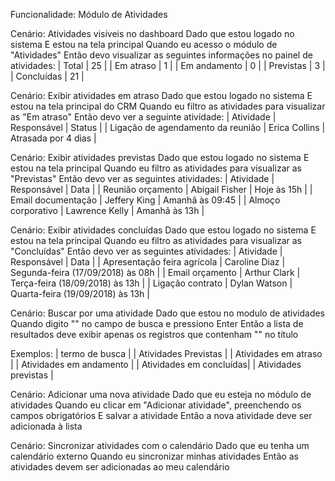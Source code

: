 Funcionalidade: Módulo de Atividades

Cenário: Atividades visíveis no dashboard
Dado que estou logado no sistema
E estou na tela principal
Quando eu acesso o módulo de "Atividades"
Então devo visualizar as seguintes informações no painel de atividades:
| Total         | 25  |
| Em atraso     | 1   |
| Em andamento  | 0   |
| Previstas     | 3   |
| Concluídas    | 21  |

Cenário: Exibir atividades em atraso
Dado que estou logado no sistema
E estou na tela principal do CRM
Quando eu filtro as atividades para visualizar as "Em atraso"
Então devo ver a seguinte atividade:
| Atividade                               | Responsável   | Status       |
| Ligação de agendamento da reunião       | Erica Collins | Atrasada por 4 dias |

Cenário: Exibir atividades previstas
Dado que estou logado no sistema
E estou na tela principal
Quando eu filtro as atividades para visualizar as "Previstas"
Então devo ver as seguintes atividades:
| Atividade               | Responsável      | Data       |
| Reunião orçamento        | Abigail Fisher   | Hoje às 15h |
| Email documentação       | Jeffery King     | Amanhã às 09:45 |
| Almoço corporativo       | Lawrence Kelly   | Amanhã às 13h |

Cenário: Exibir atividades concluídas
Dado que estou logado no sistema
E estou na tela principal
Quando eu filtro as atividades para visualizar as "Concluídas"
Então devo ver as seguintes atividades:
| Atividade                          | Responsável     | Data                    |
| Apresentação feira agrícola        | Caroline Diaz   | Segunda-feira (17/09/2018) às 08h |
| Email orçamento                    | Arthur Clark    | Terça-feira (18/09/2018) às 13h   |
| Ligação contrato                   | Dylan Watson    | Quarta-feira (19/09/2018) às 13h  |

Cenário: Buscar por uma atividade
Dado que estou no modulo de atividades
Quando digito "<termo de busca>" no campo de busca e pressiono Enter
Então a lista de resultados deve exibir apenas os registros que contenham "<termo de busca>" no título

Exemplos:
| termo de busca |
| Atividades Previstas    |
| Atividades em atraso    |
| Atividades em andamento |
| Atividades em concluídas|
| Atividades previstas    |

Cenário: Adicionar uma nova atividade
Dado que eu esteja no módulo de atividades
Quando eu clicar em "Adicionar atividade", preenchendo os campos obrigatórios
E salvar a atividade
Então a nova atividade deve ser adicionada à lista

Cenário: Sincronizar atividades com o calendário
Dado que eu tenha um calendário externo
Quando eu sincronizar minhas atividades
Então as atividades devem ser adicionadas ao meu calendário